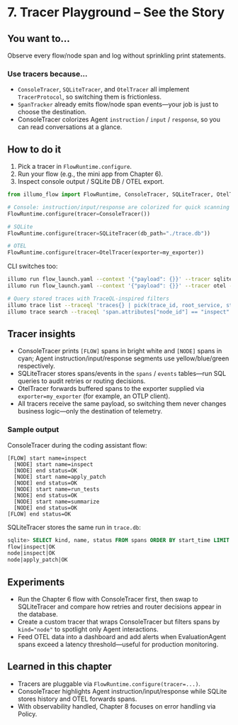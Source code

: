 # 7. Tracer Playground – See the Story

## You want to…
Observe every flow/node span and log without sprinkling print statements.

### Use tracers because…
- `ConsoleTracer`, `SQLiteTracer`, and `OtelTracer` all implement `TracerProtocol`, so switching them is frictionless.
- `SpanTracker` already emits flow/node span events—your job is just to choose the destination.
- ConsoleTracer colorizes Agent `instruction` / `input` / `response`, so you can read conversations at a glance.

## How to do it
1. Pick a tracer in `FlowRuntime.configure`.
2. Run your flow (e.g., the mini app from Chapter 6).
3. Inspect console output / SQLite DB / OTEL export.

```python
from illumo_flow import FlowRuntime, ConsoleTracer, SQLiteTracer, OtelTracer

# Console: instruction/input/response are colorized for quick scanning
FlowRuntime.configure(tracer=ConsoleTracer())

# SQLite
FlowRuntime.configure(tracer=SQLiteTracer(db_path="./trace.db"))

# OTEL
FlowRuntime.configure(tracer=OtelTracer(exporter=my_exporter))
```

CLI switches too:
```bash
illumo run flow_launch.yaml --context '{"payload": {}}' --tracer sqlite --trace-db ./trace.db
illumo run flow_launch.yaml --context '{"payload": {}}' --tracer otel --service-name tracer-demo

# Query stored traces with TraceQL-inspired filters
illumo trace list --traceql 'traces{} | pick(trace_id, root_service, start_time) | limit 5'
illumo trace search --traceql 'span.attributes["node_id"] == "inspect"'
```

## Tracer insights
- ConsoleTracer prints `[FLOW]` spans in bright white and `[NODE]` spans in cyan; Agent instruction/input/response segments use yellow/blue/green respectively.
- SQLiteTracer stores spans/events in the `spans` / `events` tables—run SQL queries to audit retries or routing decisions.
- OtelTracer forwards buffered spans to the exporter supplied via `exporter=my_exporter` (for example, an OTLP client).
- All tracers receive the same payload, so switching them never changes business logic—only the destination of telemetry.

### Sample output
ConsoleTracer during the coding assistant flow:

```
[FLOW] start name=inspect
  [NODE] start name=inspect
  [NODE] end status=OK
  [NODE] start name=apply_patch
  [NODE] end status=OK
  [NODE] start name=run_tests
  [NODE] end status=OK
  [NODE] start name=summarize
  [NODE] end status=OK
[FLOW] end status=OK
```

SQLiteTracer stores the same run in `trace.db`:

```sql
sqlite> SELECT kind, name, status FROM spans ORDER BY start_time LIMIT 3;
flow|inspect|OK
node|inspect|OK
node|apply_patch|OK
```

## Experiments
- Run the Chapter 6 flow with ConsoleTracer first, then swap to SQLiteTracer and compare how retries and router decisions appear in the database.
- Create a custom tracer that wraps ConsoleTracer but filters spans by `kind="node"` to spotlight only Agent interactions.
- Feed OTEL data into a dashboard and add alerts when EvaluationAgent spans exceed a latency threshold—useful for production monitoring.

## Learned in this chapter
- Tracers are pluggable via `FlowRuntime.configure(tracer=...)`.
- ConsoleTracer highlights Agent instruction/input/response while SQLite stores history and OTEL forwards spans.
- With observability handled, Chapter 8 focuses on error handling via Policy.
